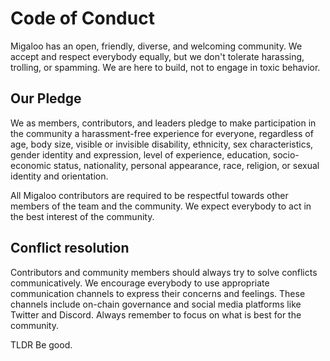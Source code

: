 # Code of Conduct
Migaloo has an open, friendly, diverse, and welcoming community. We accept and respect everybody equally, but we 
don't tolerate harassing, trolling, or spamming. We are here to build, not to engage in toxic behavior.

## Our Pledge
We as members, contributors, and leaders pledge to make participation in the community a harassment-free experience for 
everyone, regardless of age, body size, visible or invisible disability, ethnicity, sex characteristics, gender identity 
and expression, level of experience, education, socio-economic status, nationality, personal appearance, race, religion, 
or sexual identity and orientation.

All Migaloo contributors are required to be respectful towards other members of the team and the community. We expect 
everybody to act in the best interest of the community.

## Conflict resolution
Contributors and community members should always try to solve conflicts communicatively. We encourage everybody to use 
appropriate communication channels to express their concerns and feelings. These channels include on-chain governance and 
social media platforms like Twitter and Discord. Always remember to focus on what is best for the community.

TLDR
Be good.